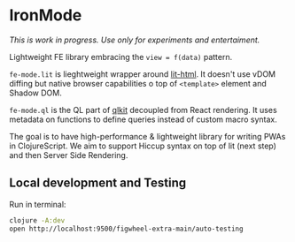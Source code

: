 # IronMode

*This is work in progress. Use only for experiments and entertaiment.*

Lightweight FE library embracing the `view = f(data)` pattern.

`fe-mode.lit` is lieghtweight wrapper around [lit-html](https://lit-html.polymer-project.org/). It doesn't use 
vDOM diffing but native browser capabilities o top of `<template>` element and Shadow DOM.

`fe-mode.ql` is the QL part of [qlkit](https://github.com/forward-blockchain/qlkit) decoupled from React rendering. 
It uses metadata on functions to define queries instead of custom macro syntax.

The goal is to have high-performance & lightweight library for writing PWAs in ClojureScript. 
We aim to support Hiccup syntax on top of lit (next step) and then Server Side Rendering. 

## Local development and Testing

Run in terminal:

```bash
clojure -A:dev
open http://localhost:9500/figwheel-extra-main/auto-testing
```
